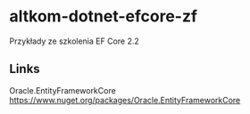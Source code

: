 # altkom-dotnet-efcore-zf
Przykłady ze szkolenia EF Core 2.2


## Links
Oracle.EntityFrameworkCore
https://www.nuget.org/packages/Oracle.EntityFrameworkCore
